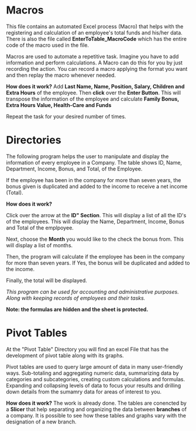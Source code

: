 # Macros

This file contains an automated Excel process (Macro) that helps with the registering and calculation of an employee's total funds and his/her data. There is also the file called **EnterToTable_MacroCode** which has the entire code of the macro used in the file. 

Macros are used to automate a repetitive task. Imagine you have to add information and perform calculations.
A Macro can do this for you by just recording the action. You can record a macro applying the format
you want and then replay the macro whenever needed.

**How does it work?**
Add **Last Name, Name, Position, Salary, Children and Extra Hours** of the employee. Then **click** over the **Enter Button**.
This will transpose the information of the employee and calculate **Family Bonus, Extra Hours Value, Health-Care and Funds**

Repeat the task for your desired number of times.

# Directories
The following program helps the user to manipulate and display the information
of every employee in a Company. The table shows ID, Name, Department, Income,
Bonus, and Total, of the Employee. 

If the employee has been in the company for more than seven years, the bonus given 
is duplicated and added to the income to receive a net income (Total).

**How does it work?**

Click over the arrow at the **ID" Section**. This will display a list of all the ID's of the
employees. This will display the Name, Department, Income, Bonus and Total of the emplpoyee.

Next, choose the **Month** you would like to the check the bonus from. This will display a list of months.

Then, the program will calculate if the employee has been in the company for more than seven years.
If Yes, the bonus will be duplicated and added to the income. 

Finally, the total will be displayed.


*This program can be used for accounting and administrative purposes. Along with keeping records
of employees and their tasks.*

**Note: the formulas are hidden and the sheet is protected.**

# Pivot Tables
At the "Pivot Table" Directory you will find an excel File that has the development of pivot table along with its graphs.

Pivot tables are used to query large amount of data in many user-friendly ways. Sub-totaling and aggregating numeric data, summarizing data by categories and subcategories, creating custom calculations and formulas. Expanding and collapsing levels of data to focus your results and drilling down details from the sumamry data for areas of interest to you. 

**How does it work?**
The work is already done. The tables are conencted by a **Slicer** that help separating and organizing the data between **branches** of a company. It is possible to see how these tables and graphs vary with the designation of a new branch. 
